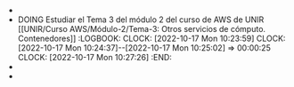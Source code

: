 -
- DOING Estudiar el Tema 3 del módulo 2 del curso de AWS de UNIR [[UNIR/Curso AWS/Módulo-2/Tema-3: Otros servicios de cómputo. Contenedores]]
  :LOGBOOK:
  CLOCK: [2022-10-17 Mon 10:23:59]
  CLOCK: [2022-10-17 Mon 10:24:37]--[2022-10-17 Mon 10:25:02] =>  00:00:25
  CLOCK: [2022-10-17 Mon 10:27:26]
  :END:
-
-